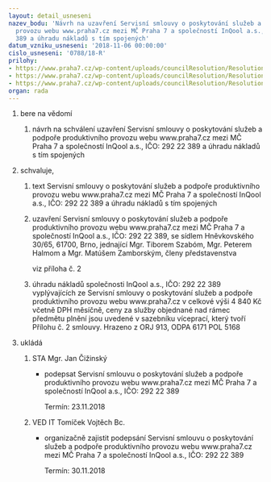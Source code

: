 ```yaml
---
layout: detail_usneseni
nazev_bodu: 'Návrh na uzavření Servisní smlouvy o poskytování služeb a podpoře produktivního
  provozu webu www.praha7.cz mezi MČ Praha 7 a společností InQool a.s., IČO: 292 22
  389 a úhradu nákladů s tím spojených'
datum_vzniku_usneseni: '2018-11-06 00:00:00'
cislo_usneseni: '0788/18-R'
prilohy:
- https://www.praha7.cz/wp-content/uploads/councilResolution/Resolutions/30335/export/Duvodova_zprava_InQool_final~403800.docx
- https://www.praha7.cz/wp-content/uploads/councilResolution/Resolutions/30335/export/InQoolP7~403799.doc
- https://www.praha7.cz/wp-content/uploads/councilResolution/Resolutions/30335/export/export~404067.pdf
organ: rada
---
```

<ol class="urzList_view" id="urzList">
<li class="urzClass1" id=""><span name="1">bere na vědomí</span> 
<ol class="urzOlClass decimal ">
<li class="urzClass2" style="TEXT-ALIGN: left" id=""><span><p>návrh na schválení uzavření&nbsp;Servisní smlouvy o poskytování služeb a podpoře produktivního provozu webu www.praha7.cz mezi MČ Praha 7 a společností InQool a.s., IČO:&nbsp;292 22 389 a úhradu nákladů s tím spojených</p></span></li></ol></li>
<li class="urzClass1" id=""><span name="89">schvaluje,</span> 
<ol class="urzOlClass decimal ">
<li class="urzClass2" style="TEXT-ALIGN: left" id=""><span><p>text Servisní smlouvy o poskytování služeb a podpoře produktivního provozu webu www.praha7.cz mezi MČ Praha 7 a společností InQool a.s., IČO: 292 22 389 a úhradu nákladů s tím spojených</p></span></li>
<li class="urzClass2" style="TEXT-ALIGN: left" id=""><span><p>uzavření Servisní smlouvy o poskytování služeb a podpoře produktivního provozu webu www.praha7.cz mezi MČ Praha 7 a společností InQool a.s., IČO: 292 22 389, se sídlem Hněvkovského 30/65, 61700, Brno, jednající Mgr. Tiborem Szabóm, Mgr. Peterem Halmom a Mgr. Matúšem Zamborským, členy představenstva</p><p>viz příloha č. 2</p></span></li>
<li class="urzClass2" style="TEXT-ALIGN: left" id=""><span><p>úhradu nákladů společnosti InQool a.s., IČO: 292 22 389 vyplývajících ze Servisní smlouvy o poskytování služeb a podpoře produktivního provozu webu&nbsp;www.praha7.cz v celkové výši&nbsp;4 840&nbsp;Kč včetně DPH měsíčně, ceny za služby objednané&nbsp;nad rámec předmětu plnění jsou uvedené v sazebníku víceprací, který tvoří Přílohu č. 2 smlouvy. Hrazeno z ORJ 913, ODPA 6171 POL 5168</p></span></li></ol></li><li class="urzClass1" id="urzUkoly"><span name="1">ukládá</span><ol class="urzOlClass"><li class="urzClass2"><span><p>STA Mgr. Jan Čižinský</p></span><ul class="urzUlClass"><li class="urzClass3"><span><p>podepsat Servisní smlouvu o poskytování služeb a podpoře produktivního provozu webu www.praha7.cz mezi MČ Praha 7 a společností InQool a.s., IČO: 292 22 389</p></span><span class="urzUkolTermin">  Termín:&nbsp;23.11.2018</span></li></ul></li><li class="urzClass2"><span><p>VED IT Tomíček Vojtěch Bc.</p></span><ul class="urzUlClass"><li class="urzClass3"><span><p>organizačně zajistit podepsání Servisní smlouvu o poskytování služeb a podpoře produktivního provozu webu www.praha7.cz mezi MČ Praha 7 a společností InQool a.s., IČO: 292 22 389</p></span><span class="urzUkolTermin">  Termín:&nbsp;30.11.2018</span></li></ul></li></ol></li>
</ol>